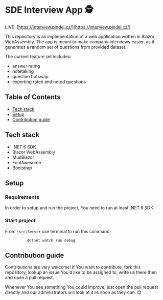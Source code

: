 # SDE Interview App 🕵️
LIVE: [https://interview.pindej.cz/](https://interview.pindej.cz/)

This repository is an implementation of a web application written in Blazor WebAssembly. The app is meant to make company interviews easier, as it generates a random set of questions from provided dataset.

The current feature set includes:
- answer rating
- notetaking
- question hotswap
- exporting rated and noted questions

## Table of Contents

- [Tech stack](#tech-stack)
- [Setup](#setup)
- [Contribution guide](#contribution-guide)

## Tech stack
- .NET 6 SDK
- Blazor WebAssembly
- MudBlazor
- FontAwesome
- Bootstrap

## Setup
### Requirements
In order to setup and run the project, You need to run at least .NET 6 SDK

### Start project
From `\src\Server` use terminal to run this command:
```
          dotnet watch run debug
```

## Contribution guide
Contributions are very welcome!
If You want to contribute, fork this repository, lookup an issue You'd like to be assigned to, write us there then and open a pull request.

Whenever You see something You could improve, just open the pull request directly and our administrators will look at it as soon as they can. 😊


